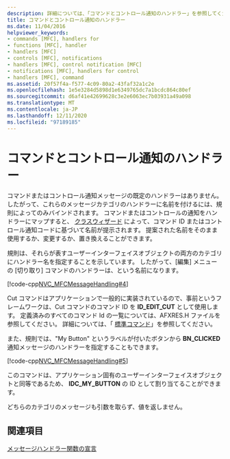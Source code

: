 ```yaml
---
description: 詳細については、「コマンドとコントロール通知のハンドラー」を参照してください。
title: コマンドとコントロール通知のハンドラー
ms.date: 11/04/2016
helpviewer_keywords:
- commands [MFC], handlers for
- functions [MFC], handler
- handlers [MFC]
- controls [MFC], notifications
- handlers [MFC], control notification [MFC]
- notifications [MFC], handlers for control
- handlers [MFC], command
ms.assetid: 20f57f4a-f577-4c09-80a2-43faf32a1c2e
ms.openlocfilehash: 1e5e3284d5898d1e6349765dc7a1bcdc864c80ef
ms.sourcegitcommit: d6af41e42699628c3e2e6063ec7b03931a49a098
ms.translationtype: MT
ms.contentlocale: ja-JP
ms.lasthandoff: 12/11/2020
ms.locfileid: "97189185"
---
```

# <a name="handlers-for-commands-and-control-notifications"></a>コマンドとコントロール通知のハンドラー

コマンドまたはコントロール通知メッセージの既定のハンドラーはありません。 したがって、これらのメッセージカテゴリのハンドラーに名前を付けるには、規則によってのみバインドされます。 コマンドまたはコントロールの通知をハンドラーにマップすると、 [クラスウィザード](reference/mfc-class-wizard.md) によって、コマンド ID またはコントロール通知コードに基づいて名前が提示されます。 提案された名前をそのまま使用するか、変更するか、置き換えることができます。

規則は、それらが表すユーザーインターフェイスオブジェクトの両方のカテゴリにハンドラー名を指定することを示しています。 したがって、[編集] メニューの [切り取り] コマンドのハンドラーは、という名前になります。

[!code-cpp[NVC_MFCMessageHandling#4](codesnippet/cpp/handlers-for-commands-and-control-notifications_1.h)]

Cut コマンドはアプリケーションで一般的に実装されているので、事前というフレームワークは、Cut コマンドのコマンド ID を **ID_EDIT_CUT** として使用します。 定義済みのすべてのコマンド Id の一覧については、AFXRES.H ファイルを参照してください。 詳細については、「 [標準コマンド](standard-commands.md)」を参照してください。

また、規則では、"My Button" というラベルが付いたボタンから **BN_CLICKED** 通知メッセージのハンドラーを指定することもできます。

[!code-cpp[NVC_MFCMessageHandling#5](codesnippet/cpp/handlers-for-commands-and-control-notifications_2.h)]

このコマンドは、アプリケーション固有のユーザーインターフェイスオブジェクトと同等であるため、 **IDC_MY_BUTTON** の ID として割り当てることができます。

どちらのカテゴリのメッセージも引数を取らず、値を返しません。

## <a name="see-also"></a>関連項目

[メッセージハンドラー関数の宣言](declaring-message-handler-functions.md)
